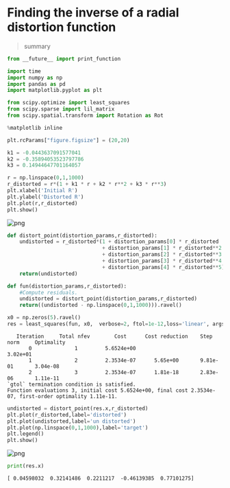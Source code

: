 # Finding the inverse of a radial distortion function
> summary



```python
from __future__ import print_function
```

```python
import time
import numpy as np
import pandas as pd
import matplotlib.pyplot as plt

from scipy.optimize import least_squares
from scipy.sparse import lil_matrix
from scipy.spatial.transform import Rotation as Rot

%matplotlib inline

plt.rcParams["figure.figsize"] = (20,20)
```

```python
k1 = -0.0443637091577041
k2 = -0.35894053523797786
k3 = 0.14944647701164057

r = np.linspace(0,1,1000)
r_distorted = r*(1 + k1 * r + k2 * r**2 + k3 * r**3)
plt.xlabel('Initial R')
plt.ylabel('Distorted R')
plt.plot(r,r_distorted)
plt.show()
```


![png](Inverse-Radial-Distortion_files/output_2_0.png)


```python
def distort_point(distortion_params,r_distorted):
    undistorted = r_distorted*(1 + distortion_params[0] * r_distorted
                               + distortion_params[1] * r_distorted**2
                               + distortion_params[2] * r_distorted**3
                               + distortion_params[3] * r_distorted**4
                               + distortion_params[4] * r_distorted**5)
    return(undistorted)

def fun(distortion_params,r_distorted):
    #Compute residuals.
    undistorted = distort_point(distortion_params,r_distorted)
    return((undistorted - np.linspace(0,1,1000))).ravel()

```

```python
x0 = np.zeros(5).ravel()
res = least_squares(fun, x0,  verbose=2, ftol=1e-12,loss='linear', args=([r_distorted]))
```

       Iteration     Total nfev        Cost      Cost reduction    Step norm     Optimality   
           0              1         5.6524e+00                                    3.02e+01    
           1              2         2.3534e-07      5.65e+00       9.81e-01       3.04e-08    
           2              3         2.3534e-07      1.81e-18       2.83e-06       1.11e-11    
    `gtol` termination condition is satisfied.
    Function evaluations 3, initial cost 5.6524e+00, final cost 2.3534e-07, first-order optimality 1.11e-11.


```python
undistorted = distort_point(res.x,r_distorted)    
plt.plot(r_distorted,label='distorted')
plt.plot(undistorted,label='un distorted')
plt.plot(np.linspace(0,1,1000),label='target')
plt.legend()
plt.show()
```


![png](Inverse-Radial-Distortion_files/output_5_0.png)


```python
print(res.x)
```

    [ 0.04598032  0.32141486  0.2211217  -0.46139385  0.77101275]

